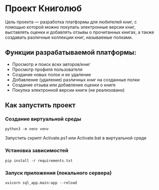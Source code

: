 # Проект Книголюб
Цель проекта — разработка платформы для любителей книг, с помощью которой можно покупать электронные версии книг, выставлять оценки и добавлять отзывы о прочитанных книгах, а также создавать различные коллекции книг, называемые полками.

## Функции разрабатываемой платформы:
- Просмотр и поиск всех авторов/книг
- Просмотр профиля пользователя
- Создание новых полок и их удаление
- Добавление (удаление) различных книг на созданные полки
- Создание отзыва или добавление оценки о книге
- Покупка электронной версии книги (не реализовано)

## Как запустить проект
### Создание виртуальной среды
    python3 -m venv venv
Запустить скрипт Activate.ps1 или Activate.bat в виртуальной среде
### Установка зависимостей
    pip install -r requirements.txt
### Запуск приложения (локального сервера)
	uvicorn sql_app.main:app --reload